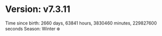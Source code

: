 # Version: v7.3.11
Time since birth: 2660 days, 63841 hours, 3830460 minutes, 229827600 seconds
Season: Winter ❄️
